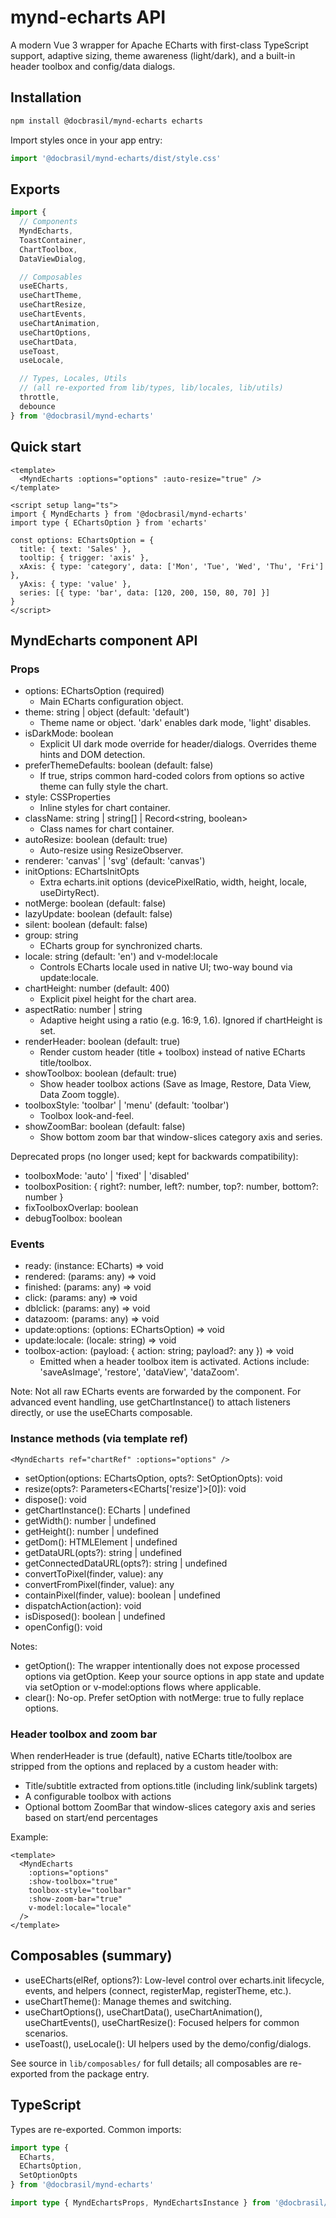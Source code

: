# mynd-echarts API

A modern Vue 3 wrapper for Apache ECharts with first-class TypeScript support, adaptive sizing, theme awareness (light/dark), and a built-in header toolbox and config/data dialogs.

## Installation

```bash
npm install @docbrasil/mynd-echarts echarts
```

Import styles once in your app entry:

```ts
import '@docbrasil/mynd-echarts/dist/style.css'
```

## Exports

```ts
import {
  // Components
  MyndEcharts,
  ToastContainer,
  ChartToolbox,
  DataViewDialog,

  // Composables
  useECharts,
  useChartTheme,
  useChartResize,
  useChartEvents,
  useChartAnimation,
  useChartOptions,
  useChartData,
  useToast,
  useLocale,

  // Types, Locales, Utils
  // (all re-exported from lib/types, lib/locales, lib/utils)
  throttle,
  debounce
} from '@docbrasil/mynd-echarts'
```

## Quick start

```vue
<template>
  <MyndEcharts :options="options" :auto-resize="true" />
</template>

<script setup lang="ts">
import { MyndEcharts } from '@docbrasil/mynd-echarts'
import type { EChartsOption } from 'echarts'

const options: EChartsOption = {
  title: { text: 'Sales' },
  tooltip: { trigger: 'axis' },
  xAxis: { type: 'category', data: ['Mon', 'Tue', 'Wed', 'Thu', 'Fri'] },
  yAxis: { type: 'value' },
  series: [{ type: 'bar', data: [120, 200, 150, 80, 70] }]
}
</script>
```

## MyndEcharts component API

### Props

- options: EChartsOption (required)
  - Main ECharts configuration object.
- theme: string | object (default: 'default')
  - Theme name or object. 'dark' enables dark mode, 'light' disables.
- isDarkMode: boolean
  - Explicit UI dark mode override for header/dialogs. Overrides theme hints and DOM detection.
- preferThemeDefaults: boolean (default: false)
  - If true, strips common hard-coded colors from options so active theme can fully style the chart.
- style: CSSProperties
  - Inline styles for chart container.
- className: string | string[] | Record<string, boolean>
  - Class names for chart container.
- autoResize: boolean (default: true)
  - Auto-resize using ResizeObserver.
- renderer: 'canvas' | 'svg' (default: 'canvas')
- initOptions: EChartsInitOpts
  - Extra echarts.init options (devicePixelRatio, width, height, locale, useDirtyRect).
- notMerge: boolean (default: false)
- lazyUpdate: boolean (default: false)
- silent: boolean (default: false)
- group: string
  - ECharts group for synchronized charts.
- locale: string (default: 'en') and v-model:locale
  - Controls ECharts locale used in native UI; two-way bound via update:locale.
- chartHeight: number (default: 400)
  - Explicit pixel height for the chart area.
- aspectRatio: number | string
  - Adaptive height using a ratio (e.g. 16:9, 1.6). Ignored if chartHeight is set.
- renderHeader: boolean (default: true)
  - Render custom header (title + toolbox) instead of native ECharts title/toolbox.
- showToolbox: boolean (default: true)
  - Show header toolbox actions (Save as Image, Restore, Data View, Data Zoom toggle).
- toolboxStyle: 'toolbar' | 'menu' (default: 'toolbar')
  - Toolbox look-and-feel.
- showZoomBar: boolean (default: false)
  - Show bottom zoom bar that window-slices category axis and series.

Deprecated props (no longer used; kept for backwards compatibility):
- toolboxMode: 'auto' | 'fixed' | 'disabled'
- toolboxPosition: { right?: number, left?: number, top?: number, bottom?: number }
- fixToolboxOverlap: boolean
- debugToolbox: boolean

### Events

- ready: (instance: ECharts) => void
- rendered: (params: any) => void
- finished: (params: any) => void
- click: (params: any) => void
- dblclick: (params: any) => void
- datazoom: (params: any) => void
- update:options: (options: EChartsOption) => void
- update:locale: (locale: string) => void
- toolbox-action: (payload: { action: string; payload?: any }) => void
  - Emitted when a header toolbox item is activated. Actions include: 'saveAsImage', 'restore', 'dataView', 'dataZoom'.

Note: Not all raw ECharts events are forwarded by the component. For advanced event handling, use getChartInstance() to attach listeners directly, or use the useECharts composable.

### Instance methods (via template ref)

```vue
<MyndEcharts ref="chartRef" :options="options" />
```

- setOption(options: EChartsOption, opts?: SetOptionOpts): void
- resize(opts?: Parameters<ECharts['resize']>[0]): void
- dispose(): void
- getChartInstance(): ECharts | undefined
- getWidth(): number | undefined
- getHeight(): number | undefined
- getDom(): HTMLElement | undefined
- getDataURL(opts?): string | undefined
- getConnectedDataURL(opts?): string | undefined
- convertToPixel(finder, value): any
- convertFromPixel(finder, value): any
- containPixel(finder, value): boolean | undefined
- dispatchAction(action): void
- isDisposed(): boolean | undefined
- openConfig(): void

Notes:
- getOption(): The wrapper intentionally does not expose processed options via getOption. Keep your source options in app state and update via setOption or v-model:options flows where applicable.
- clear(): No-op. Prefer setOption with notMerge: true to fully replace options.

### Header toolbox and zoom bar

When renderHeader is true (default), native ECharts title/toolbox are stripped from the options and replaced by a custom header with:
- Title/subtitle extracted from options.title (including link/sublink targets)
- A configurable toolbox with actions
- Optional bottom ZoomBar that window-slices category axis and series based on start/end percentages

Example:

```vue
<template>
  <MyndEcharts
    :options="options"
    :show-toolbox="true"
    toolbox-style="toolbar"
    :show-zoom-bar="true"
    v-model:locale="locale"
  />
</template>
```

## Composables (summary)

- useECharts(elRef, options?): Low-level control over echarts.init lifecycle, events, and helpers (connect, registerMap, registerTheme, etc.).
- useChartTheme(): Manage themes and switching.
- useChartOptions(), useChartData(), useChartAnimation(), useChartEvents(), useChartResize(): Focused helpers for common scenarios.
- useToast(), useLocale(): UI helpers used by the demo/config/dialogs.

See source in `lib/composables/` for full details; all composables are re-exported from the package entry.

## TypeScript

Types are re-exported. Common imports:

```ts
import type {
  ECharts,
  EChartsOption,
  SetOptionOpts
} from '@docbrasil/mynd-echarts'

import type { MyndEchartsProps, MyndEchartsInstance } from '@docbrasil/mynd-echarts'
```
